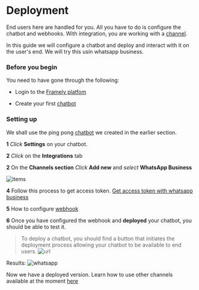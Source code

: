 # Deployment

End users here are handled for you. All you have to do is configure the chatbot and webhooks. With integration, you are working with a [channel](/reference/channels/overview.html).

In this guide we will configure a chatbot and deploy and interact with it on the user's end. We will try this usin whatsapp business.

### Before you begin

You need to have gone through the following:

- Login to the [Framely platfom](/guide/platform/signingup.html)

- Create your first [chatbot](/guide/platform/pingpong.html)

### Setting up
We shall use the ping pong [chatbot](/guide/platform/pingpong.html) we created in the earlier section.
 
**1** *Click* **Settings** on your chatbot.

**2** *Click* on  the **Integrations** tab

**2** On the **Channels section** *Click* **Add new** and *select*  **WhatsApp Business** 

![items](/images/guide/platform/integration.png)

**4** Follow this process to get access token. [Get access token with whatsapp business](/reference/channels/whatsapp.html#set-up-whatsapp)

**5** How to configure [webhook](/reference/channels/whatsapp.html#configure-webhook)

**6** Once you have configured the webhook and **deployed** your chatbot, you should be able to test it.
> To deploy a chatbot, you should find a button that initiates the deployment process allowing your chatbot to be available to end users.
![url](/images/guide/platform/deploy.png)

Results:
![whatsapp](/images/guide/platform/whatsapp.jpg)

Now we have a deployed version. Learn how to use other channels available at the moment [here](/reference/channels/overview.html)


